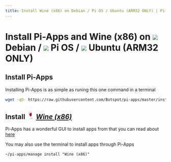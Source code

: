 ```yaml
---
title: Install Wine (x86) on Debian / Pi OS / Ubuntu (ARM32 ONLY) | Pi-Apps
---
```

# Install Pi-Apps and Wine (x86) on <img src=https://www.vectorlogo.zone/logos/debian/debian-icon.svg height=20 /> Debian / <img src=https://www.vectorlogo.zone/logos/raspberrypi/raspberrypi-icon.svg height=20 /> Pi OS / <img src=https://www.vectorlogo.zone/logos/ubuntu/ubuntu-icon.svg height=20 /> Ubuntu (ARM32 ONLY)
## Install Pi-Apps

Installing Pi-Apps is as simple as runing this one command in a terminal
```bash
wget -qO- https://raw.githubusercontent.com/Botspot/pi-apps/master/install | bash
```
## Install <img src="/img/app-icons/Wine (x86)/icon-64.png" height=24> ***[Wine (x86)](https://github.com/Botspot/pi-apps/tree/master/apps/Wine%20(x86))***
Pi-Apps has a wonderful GUI to install apps from that you can read about [here](/wiki/getting-started/running-pi-apps/)
        
You may also use the terminal to install apps through Pi-Apps
```
~/pi-apps/manage install "Wine (x86)"
```
